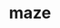 ---
category: 4-letters
denotation: null
name: maze
reference_link: https://www.etymonline.com/word/maze
root_language: null
root_name: null
title: maze
type: free
word_sums:
- respelling: maze
  sum: 'Maze + '
---